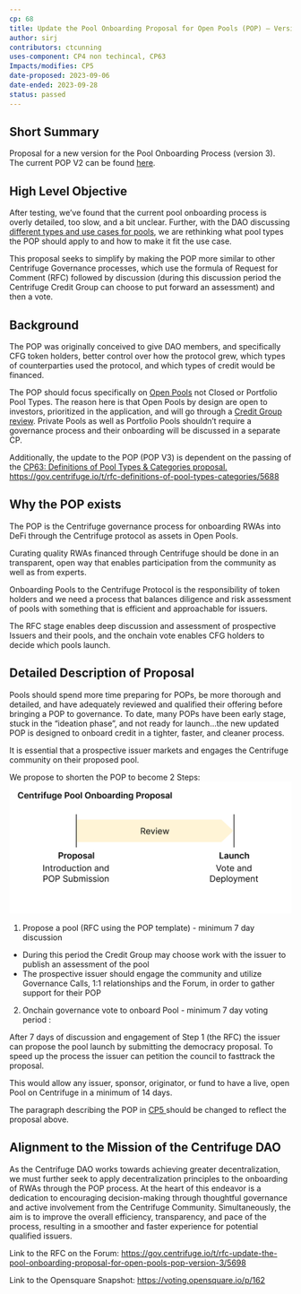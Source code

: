 ```yaml
---
cp: 68
title: Update the Pool Onboarding Proposal for Open Pools (POP) – Version 3
author: sirj
contributors: ctcunning
uses-component: CP4 non techincal, CP63
Impacts/modifies: CP5
date-proposed: 2023-09-06
date-ended: 2023-09-28
status: passed
---
```


## Short Summary

Proposal for a new version for the Pool Onboarding Process (version 3). The current POP V2 can be found [here](https://github.com/centrifuge/cps/blob/main/cps/CP5/CP5.md).

## High Level Objective

After testing, we’ve found that the current pool onboarding process is overly detailed, too slow, and a bit unclear. Further, with the DAO discussing [different types and use cases for pools,](https://gov.centrifuge.io/t/introducing-pool-types-and-modifying-the-pop-and-protocol-fees-to-better-align/5666/3) we are rethinking what pool types the POP should apply to and how to make it fit the use case.

This proposal seeks to simplify by making the POP more similar to other Centrifuge Governance processes, which use the formula of Request for Comment (RFC) followed by discussion (during this discussion period the Centrifuge Credit Group can choose to put forward an assessment) and then a vote.


## Background

The POP was originally conceived to give DAO members, and specifically CFG token holders, better control over how the protocol grew, which types of counterparties used the protocol, and which types of credit would be financed.

The POP should focus specifically on [Open Pools](https://github.com/centrifuge/cps/blob/802437c800fe08625ee5fbc287f8828523f89fc6/cps/CP63.md) not Closed or Portfolio Pool Types. The reason here is that Open Pools by design are open to investors, prioritized in the application, and will go through a [Credit Group review](https://gov.centrifuge.io/t/introducing-the-centrifuge-credit-group/4994). Private Pools as well as Portfolio Pools shouldn’t require a governance process and their onboarding will be discussed in a separate CP.

Additionally, the update to the POP (POP V3) is dependent on the passing of the [CP63: Definitions of Pool Types & Categories proposal.](https://github.com/centrifuge/cps/blob/802437c800fe08625ee5fbc287f8828523f89fc6/cps/CP63.md) 
https://gov.centrifuge.io/t/rfc-definitions-of-pool-types-categories/5688

## Why the POP exists

The POP is the Centrifuge governance process for onboarding RWAs into DeFi through the Centrifuge protocol as assets in Open Pools.

Curating quality RWAs financed through Centrifuge should be done in an transparent, open way that enables participation from the community as well as from experts.

Onboarding Pools to the Centrifuge Protocol is the responsibility of token holders and we need a process that balances diligence and risk assessment of pools with something that is efficient and approachable for issuers.

The RFC stage enables deep discussion and assessment of prospective Issuers and their pools, and the onchain vote enables CFG holders to decide which pools launch.

## Detailed Description of Proposal

Pools should spend more time preparing for POPs, be more thorough and detailed, and have adequately reviewed and qualified their offering before bringing a POP to governance. To date, many POPs have been early stage, stuck in the “ideation phase”, and not ready for launch...the new updated POP is designed to onboard credit in a tighter, faster, and cleaner process.

It is essential that a prospective issuer markets and engages the Centrifuge community on their proposed pool.

We propose to shorten the POP to become 2 Steps:
![](../CP68/popv3.png)

1. Propose a pool (RFC using the POP template) - minimum 7 day discussion

* During this period the Credit Group may choose work with the issuer to publish an assessment of the pool
* The prospective issuer should engage the community and utilize Governance Calls, 1:1 relationships and the Forum, in order to gather support for their POP

2. Onchain governance vote to onboard Pool - minimum 7 day voting period :

After 7 days of discussion and engagement of Step 1 (the RFC) the issuer can propose the pool launch by submitting the democracy proposal. To speed up the process the issuer can petition the council to fasttrack the proposal.

This would allow any issuer, sponsor, originator, or fund to have a live, open Pool on Centrifuge in a minimum of 14 days.

The paragraph describing the POP in [CP5 ](https://github.com/centrifuge/cps/blob/main/cps/CP5/CP5.md)should be changed to reflect the proposal above.

## Alignment to the Mission of the Centrifuge DAO

As the Centrifuge DAO works towards achieving greater decentralization, we must further seek to apply decentralization principles to the onboarding of RWAs through the POP process. At the heart of this endeavor is a dedication to encouraging decision-making through thoughtful governance and active involvement from the Centrifuge Community. Simultaneously, the aim is to improve the overall efficiency, transparency, and pace of the process, resulting in a smoother and faster experience for potential qualified issuers.

Link to the RFC on the Forum: https://gov.centrifuge.io/t/rfc-update-the-pool-onboarding-proposal-for-open-pools-pop-version-3/5698

Link to the Opensquare Snapshot: https://voting.opensquare.io/p/162
